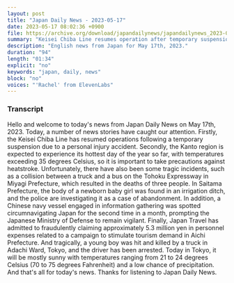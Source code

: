 ```yaml
---
layout: post
title: "Japan Daily News - 2023-05-17"
date: 2023-05-17 08:02:36 +0900
file: https://archive.org/download/japandailynews/japandailynews_2023-05-17.mp3
summary: "Keisei Chiba Line resumes operation after temporary suspension due to personal injury accident, Kanto region expected to experience hottest day of the year so far, with temperatures exceeding 35 degrees Celsius, & more…"
description: "English news from Japan for May 17th, 2023."
duration: "94"
length: "01:34"
explicit: "no"
keywords: "japan, daily, news"
block: "no"
voices: "'Rachel' from ElevenLabs"
---
```


### Transcript

Hello and welcome to today's news from Japan Daily News on May 17th, 2023. Today, a number of news stories have caught our attention. Firstly, the Keisei Chiba Line has resumed operations following a temporary suspension due to a personal injury accident. Secondly, the Kanto region is expected to experience its hottest day of the year so far, with temperatures exceeding 35 degrees Celsius, so it is important to take precautions against heatstroke. Unfortunately, there have also been some tragic incidents, such as a collision between a truck and a bus on the Tohoku Expressway in Miyagi Prefecture, which resulted in the deaths of three people. In Saitama Prefecture, the body of a newborn baby girl was found in an irrigation ditch, and the police are investigating it as a case of abandonment. In addition, a Chinese navy vessel engaged in information gathering was spotted circumnavigating Japan for the second time in a month, prompting the Japanese Ministry of Defense to remain vigilant. Finally, Japan Travel has admitted to fraudulently claiming approximately 5.3 million yen in personnel expenses related to a campaign to stimulate tourism demand in Aichi Prefecture. And tragically, a young boy was hit and killed by a truck in Adachi Ward, Tokyo, and the driver has been arrested. Today in Tokyo, it will be mostly sunny with temperatures ranging from 21 to 24 degrees Celsius (70 to 75 degrees Fahrenheit) and a low chance of precipitation.  And that's all for today's news. Thanks for listening to Japan Daily News.
